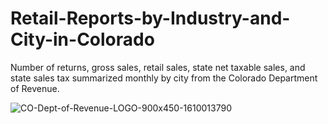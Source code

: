 # Retail-Reports-by-Industry-and-City-in-Colorado

Number of returns, gross sales, retail sales, state net taxable sales, and state sales tax summarized monthly by city from the Colorado Department of Revenue.

![CO-Dept-of-Revenue-LOGO-900x450-1610013790](https://github.com/user-attachments/assets/2cd99a2e-c733-4f2b-ab28-4c4357d44615)
